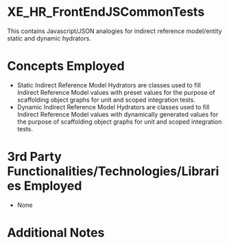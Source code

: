 # XE_HR_FrontEndJSCommonTests
This contains Javascript/JSON analogies for indirect reference model/entity static and dynamic hydrators.
# Concepts Employed
* Static Indirect Reference Model Hydrators are classes used to fill Indirect Reference Model values with preset values for the purpose of scaffolding object graphs for unit and scoped integration tests.
* Dynamic Indirect Reference Model Hydrators are classes used to fill Indirect Reference Model values with dynamically generated values for the purpose of scaffolding object graphs for unit and scoped integration tests.
# 3rd Party Functionalities/Technologies/Libraries Employed
* None
# Additional Notes
